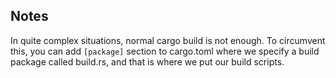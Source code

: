 ## Notes

In quite complex situations, normal cargo build is not enough. 
To circumvent this, you can add `[package]` section to cargo.toml where 
we specify a build package called build.rs, and that is where we put our build scripts. 

